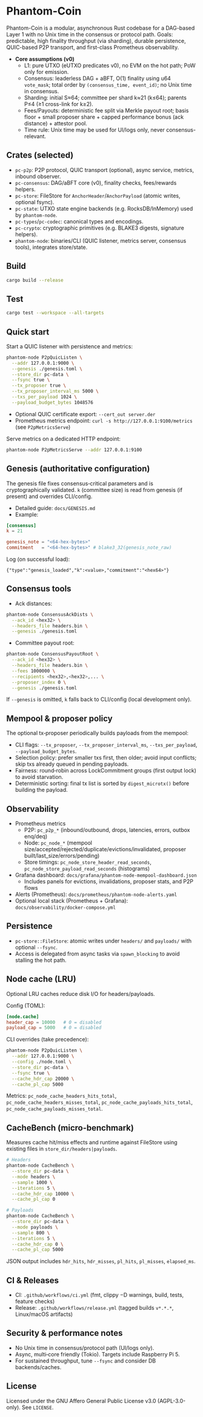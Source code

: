 # Phantom-Coin

Phantom-Coin is a modular, asynchronous Rust codebase for a DAG-based Layer 1 with no Unix time in the consensus or protocol path. Goals: predictable, high finality throughput (via sharding), durable persistence, QUIC-based P2P transport, and first-class Prometheus observability.

- **Core assumptions (v0)**
  - L1: pure UTXO (eUTXO predicates v0), no EVM on the hot path; PoW only for emission.
  - Consensus: leaderless DAG + aBFT, O(1) finality using u64 `vote_mask`; total order by `(consensus_time, event_id)`; no Unix time in consensus.
  - Sharding: initial S≈64; committee per shard k≈21 (k≤64); parents P≤4 (≥1 cross-link for k≥2).
  - Fees/Payouts: deterministic fee split via Merkle payout root; basis floor + small proposer share + capped performance bonus (ack distance) + attestor pool.
  - Time rule: Unix time may be used for UI/logs only, never consensus-relevant.

## Crates (selected)

- `pc-p2p`: P2P protocol, QUIC transport (optional), async service, metrics, inbound observer.
- `pc-consensus`: DAG/aBFT core (v0), finality checks, fees/rewards helpers.
- `pc-store`: FileStore for `AnchorHeader`/`AnchorPayload` (atomic writes, optional fsync).
- `pc-state`: UTXO state engine backends (e.g. RocksDB/InMemory) used by `phantom-node`.
- `pc-types`/`pc-codec`: canonical types and encodings.
- `pc-crypto`: cryptographic primitives (e.g. BLAKE3 digests, signature helpers).
- `phantom-node`: binaries/CLI (QUIC listener, metrics server, consensus tools), integrates store/state.

## Build

```bash
cargo build --release
```

## Test

```bash
cargo test --workspace --all-targets
```

## Quick start

Start a QUIC listener with persistence and metrics:

```bash
phantom-node P2pQuicListen \
  --addr 127.0.0.1:9000 \
  --genesis ./genesis.toml \
  --store_dir pc-data \
  --fsync true \
  --tx_proposer true \
  --tx_proposer_interval_ms 5000 \
  --txs_per_payload 1024 \
  --payload_budget_bytes 1048576
```

- Optional QUIC certificate export: `--cert_out server.der`
- Prometheus metrics endpoint: `curl -s http://127.0.0.1:9100/metrics` (see `P2pMetricsServe`)

Serve metrics on a dedicated HTTP endpoint:

```bash
phantom-node P2pMetricsServe --addr 127.0.0.1:9100
```

## Genesis (authoritative configuration)

The genesis file fixes consensus‑critical parameters and is cryptographically validated. `k` (committee size) is read from genesis (if present) and overrides CLI/config.

- Detailed guide: `docs/GENESIS.md`
- Example:

```toml
[consensus]
k = 21

genesis_note = "<64-hex-bytes>"
commitment   = "<64-hex-bytes>" # blake3_32(genesis_note_raw)
```

Log (on successful load):

```
{"type":"genesis_loaded","k":<value>,"commitment":"<hex64>"}
```

## Consensus tools

- Ack distances:

```bash
phantom-node ConsensusAckDists \
  --ack_id <hex32> \
  --headers_file headers.bin \
  --genesis ./genesis.toml
```

- Committee payout root:

```bash
phantom-node ConsensusPayoutRoot \
  --ack_id <hex32> \
  --headers_file headers.bin \
  --fees 1000000 \
  --recipients <hex32>,<hex32>,... \
  --proposer_index 0 \
  --genesis ./genesis.toml
```

If `--genesis` is omitted, `k` falls back to CLI/config (local development only).

## Mempool & proposer policy

The optional tx‑proposer periodically builds payloads from the mempool:

- CLI flags: `--tx_proposer`, `--tx_proposer_interval_ms`, `--txs_per_payload`, `--payload_budget_bytes`.
- Selection policy: prefer smaller txs first, then older; avoid input conflicts; skip txs already queued in pending payloads.
- Fairness: round‑robin across LockCommitment groups (first output lock) to avoid starvation.
- Deterministic sorting: final tx list is sorted by `digest_microtx()` before building the payload.

## Observability

- Prometheus metrics
  - P2P: `pc_p2p_*` (inbound/outbound, drops, latencies, errors, outbox enq/deq)
  - Node: `pc_node_*` (mempool size/accepted/rejected/duplicate/evictions/invalidated, proposer built/last_size/errors/pending)
  - Store timings: `pc_node_store_header_read_seconds`, `pc_node_store_payload_read_seconds` (histograms)
- Grafana dashboard: `docs/grafana/phantom-node-mempool-dashboard.json`
  - Includes panels for evictions, invalidations, proposer stats, and P2P flows
- Alerts (Prometheus): `docs/prometheus/phantom-node-alerts.yaml`
- Optional local stack (Prometheus + Grafana): `docs/observability/docker-compose.yml`

## Persistence

- `pc-store::FileStore`: atomic writes under `headers/` and `payloads/` with optional `--fsync`.
- Access is delegated from async tasks via `spawn_blocking` to avoid stalling the hot path.

## Node cache (LRU)

Optional LRU caches reduce disk I/O for headers/payloads.

Config (TOML):

```toml
[node.cache]
header_cap = 10000   # 0 = disabled
payload_cap = 5000   # 0 = disabled
```

CLI overrides (take precedence):

```bash
phantom-node P2pQuicListen \
  --addr 127.0.0.1:9000 \
  --config ./node.toml \
  --store_dir pc-data \
  --fsync true \
  --cache_hdr_cap 20000 \
  --cache_pl_cap 5000
```

Metrics: `pc_node_cache_headers_hits_total`, `pc_node_cache_headers_misses_total`, `pc_node_cache_payloads_hits_total`, `pc_node_cache_payloads_misses_total`.

## CacheBench (micro-benchmark)

Measures cache hit/miss effects and runtime against FileStore using existing files in `store_dir/headers|payloads`.

```bash
# Headers
phantom-node CacheBench \
  --store_dir pc-data \
  --mode headers \
  --sample 1000 \
  --iterations 5 \
  --cache_hdr_cap 10000 \
  --cache_pl_cap 0

# Payloads
phantom-node CacheBench \
  --store_dir pc-data \
  --mode payloads \
  --sample 800 \
  --iterations 5 \
  --cache_hdr_cap 0 \
  --cache_pl_cap 5000
```

JSON output includes `hdr_hits`, `hdr_misses`, `pl_hits`, `pl_misses`, `elapsed_ms`.

## CI & Releases

- CI: `.github/workflows/ci.yml` (fmt, clippy −D warnings, build, tests, feature checks)
- Release: `.github/workflows/release.yml` (tagged builds `v*.*.*`, Linux/macOS artifacts)

## Security & performance notes

- No Unix time in consensus/protocol path (UI/logs only).
- Async, multi‑core friendly (Tokio). Targets include Raspberry Pi 5.
- For sustained throughput, tune `--fsync` and consider DB backends/caches.

## License

Licensed under the GNU Affero General Public License v3.0 (AGPL-3.0-only). See `LICENSE`.
